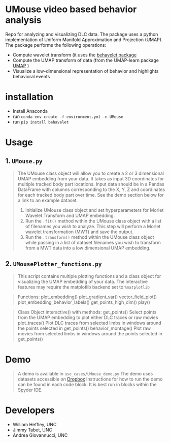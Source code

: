 # UMouse video based behavior analysis
Repo for analyzing and visualizing DLC data. The package uses a python implementation of Uniform Manifold Approximation and Projection (UMAP). The package performs the following operations:
- Compute wavelet transform (it uses the [behavelet package](https://pypi.org/project/behavelet/)
- Compute the UMAP transform of data (from the UMAP-learn package [UMAP](https://umap-learn.readthedocs.io/en/latest/) )
- Visualize a low-dimensional representation of behavior and highlights behavioral events

# installation
- Install Anaconda
- run ```conda env create -f environment.yml -n UMouse```
- run ```pip install behavelet```

# Usage

## 1. ```UMouse.py```
> The UMouse class object will allow you to create a 2 or 3 dimensional UMAP embedding from your data. It takes as input 3D coordinates for multiple tracked body part locations. Input data should be in a Pandas DataFrame with columns corresponding to the X, Y, Z and coordinates for each tracked body part over time. See the demo section below for a link to an example dataset. 
> 1. Initialize UMouse class object and set hyperparameters for Morlet Wavelet Transform and UMAP embedding. 
> 2. Run the ```.fit()``` method within the UMouse class object with a list of filenames you wish to analyze. This step will perform a Morlet wavelet transformation (MWT) and save the output. 
> 3. Run the ```.transform()``` method within the UMouse class object while passing in a list of dataset filenames you wish to transform from a MWT data into a low dimensional UMAP embedding. 

## 2. ```UMousePlotter_functions.py```
> This script contains multiple plotting functions and a class object for visualizing the UMAP embedding of your data. The interactive features may require the matplotlib backend set to ```%matplotlib```

> Functions:
> plot_embedding()
> plot_gradient_var()
> vector_field_plot()
> plot_embedding_behavior_labels()
> get_points_high_dim()
> play()

> Class Object interactive() with methods:
> get_points() Select points from the UMAP embedding to plot either DLC traces or raw movies
> plot_traces() Plot DLC traces from selected limbs in windows around the points selected in get_points()
> behavior_montage() Plot raw movies from selected limbs in windows around the points selected in get_points()

# Demo
> A demo is available in ```use_cases/UMouse_demo.py``` The demo uses datasets accessible on [Dropbox](https://www.dropbox.com/sh/sn1ru8sf19icb4u/AAA7Q70qVq2XwVSMywmG0FOpa?dl=0)
> Instructions for how to run the demo can be found in each code block. It is best run in blocks within the Spyder IDE. 

# Developers
- William Heffley, UNC
- Jimmy Tabet, UNC
- Andrea Giovannucci, UNC
 
